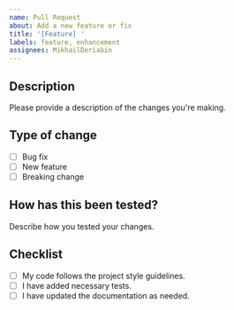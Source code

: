 ```yaml
---
name: Pull Request
about: Add a new feature or fix
title: '[Feature] '
labels: feature, enhancement
assignees: MikhailDeriabin
---
```


## Description

Please provide a description of the changes you're making.

## Type of change

- [ ] Bug fix
- [ ] New feature
- [ ] Breaking change

## How has this been tested?

Describe how you tested your changes.

## Checklist

- [ ] My code follows the project style guidelines.
- [ ] I have added necessary tests.
- [ ] I have updated the documentation as needed.
